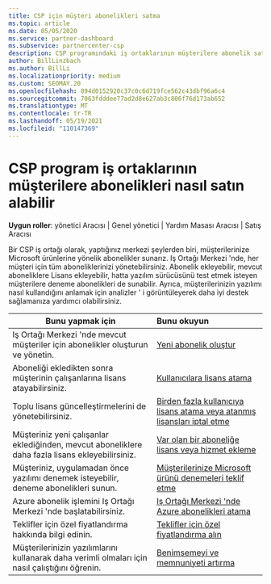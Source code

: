 ```yaml
---
title: CSP için müşteri abonelikleri satma
ms.topic: article
ms.date: 05/05/2020
ms.service: partner-dashboard
ms.subservice: partnercenter-csp
description: CSP programındaki iş ortaklarının müşterilere abonelik satma ve bunları Iş Ortağı Merkezi aracılığıyla yönetme hakkında bilgi edinin.
author: BillLinzbach
ms.author: BillLi
ms.localizationpriority: medium
ms.custom: SEOMAY.20
ms.openlocfilehash: 894d0152920c37c0c6d719fce562c43dbf96a6c4
ms.sourcegitcommit: 7063fdddee77ad2d8e627ab3c806f76d173ab652
ms.translationtype: MT
ms.contentlocale: tr-TR
ms.lasthandoff: 05/19/2021
ms.locfileid: "110147369"
---
```

# <a name="how-csp-program-partners-can-sell-subscriptions-to-customers"></a>CSP program iş ortaklarının müşterilere abonelikleri nasıl satın alabilir

**Uygun roller**: yönetici Aracısı | Genel yönetici | Yardım Masası Aracısı | Satış Aracısı

Bir CSP iş ortağı olarak, yaptığınız merkezi şeylerden biri, müşterilerinize Microsoft ürünlerine yönelik abonelikler sunarız. Iş Ortağı Merkezi 'nde, her müşteri için tüm aboneliklerinizi yönetebilirsiniz. Abonelik ekleyebilir, mevcut aboneliklere Lisans ekleyebilir, hatta yazılım sürücüsünü test etmek isteyen müşterilere deneme abonelikleri de sunabilir. Ayrıca, müşterilerinizin yazılımı nasıl kullandığını anlamak için analizler ' i görüntüleyerek daha iyi destek sağlamanıza yardımcı olabilirsiniz.

|**Bunu yapmak için**   |**Bunu okuyun**   |
|----------------------|:----------------------|
|Iş Ortağı Merkezi 'nde mevcut müşteriler için abonelikler oluşturun ve yönetin.|[Yeni abonelik oluştur](create-a-new-subscription.md)|
|Aboneliği ekledikten sonra müşterinin çalışanlarına lisans atayabilirsiniz.  |[Kullanıcılara lisans atama](assign-licenses-to-users.md)|
|Toplu lisans güncelleştirmelerini de yönetebilirsiniz.   |[Birden fazla kullanıcıya lisans atama veya atanmış lisansları iptal etme](bulk-license-provisioning-for-multiple-users.md)|
|Müşteriniz yeni çalışanlar eklediğinden, mevcut aboneliklere daha fazla lisans ekleyebilirsiniz.   |[Var olan bir aboneliğe lisans veya hizmet ekleme](add-licenses-or-services-to-an-existing-subscription.md)|
|Müşteriniz, uygulamadan önce yazılımı denemek isteyebilir, deneme abonelikleri sunun.    |[Müşterilerinize Microsoft ürünü denemeleri teklif etme](offer-your-customers-trials-of-microsoft-products.md)|
|Azure abonelik işlemini Iş Ortağı Merkezi 'nde başlatabilirsiniz.   |[Iş Ortağı Merkezi 'nde Azure abonelikleri atama](assign-azure-subscriptions.md)|
|Teklifler için özel fiyatlandırma hakkında bilgi edinin.   |[Teklifler için özel fiyatlandırma alın](get-special-pricing-for-offers.md)|
|Müşterilerinizin yazılımlarını kullanarak daha verimli olmaları için nasıl çalıştığını öğrenin.   | [Benimsemeyi ve memnuniyeti artırma](increasing-adoption-and-satisfaction.md)   |
